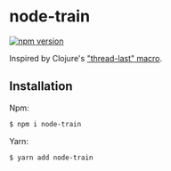 # node-train

[![npm version](https://badge.fury.io/js/node-train.svg)](https://badge.fury.io/js/node-train)

Inspired by Clojure's ["thread-last" macro](https://clojuredocs.org/clojure.core/-%3E%3E).

## Installation

Npm:
```sh
$ npm i node-train
```

Yarn:
```sh
$ yarn add node-train
```
